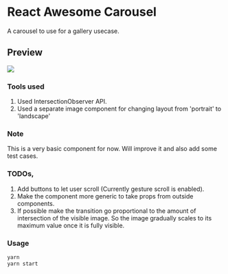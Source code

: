 # React Awesome Carousel

A carousel to use for a gallery usecase.

## Preview

![](https://media.giphy.com/media/j0wKbhbaUWnY9mrOWR/giphy.gif)

### Tools used

1. Used IntersectionObserver API.
2. Used a separate image component for changing layout from 'portrait' to 'landscape'

### Note

This is a very basic component for now. Will improve it and also add some test cases.

### TODOs,

1. Add buttons to let user scroll (Currently gesture scroll is enabled).
2. Make the component more generic to take props from outside components.
3. If possible make the transition go proportional to the amount of intersection of the visible image. So the image gradually scales to its maximum value once it is fully visible.

### Usage

```bash
yarn
yarn start
```
